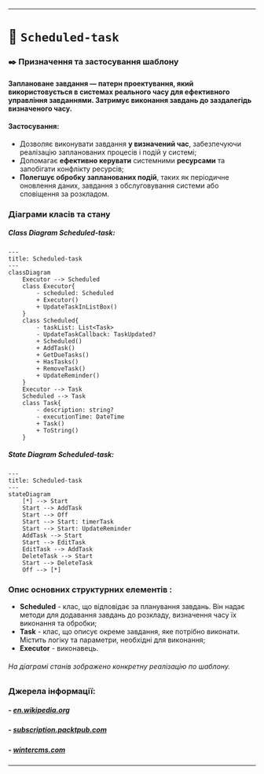 ****
# :star2:  `Scheduled-task`

### :black_nib:	Призначення та застосування шаблону
#### **Заплановане завдання** — патерн проектування, який використовується в системах реального часу для ефективного управління завданнями. Затримує виконання завдань до заздалегідь визначеного часу.
#### **Застосування:**
- Дозволяє виконувати завдання **у визначений час**, забезпечуючи реалізацію запланованих процесів і подій у системі;
- Допомагає **ефективно керувати** системними **ресурсами** та запобігати конфлікту ресурсів;
- **Полегшує обробку запланованих подій**, таких як періодичне оновлення даних, завдання з обслуговування системи або сповіщення за розкладом.

### Діаграми класів та стану

##### Class Diagram Scheduled-task:
```mermaid
---
title: Scheduled-task
---
classDiagram
    Executor --> Scheduled
    class Executor{
        - scheduled: Scheduled
        + Executor()
        + UpdateTaskInListBox()
    }
    class Scheduled{
        - taskList: List<Task>
        - UpdateTaskCallback: TaskUpdated?
        + Scheduled()
        + AddTask()
        + GetDueTasks()
        + HasTasks()
        + RemoveTask()
        + UpdateReminder()
    }
    Executor --> Task
    Scheduled --> Task
    class Task{
        - description: string?
        - executionTime: DateTime
        + Task()
        + ToString()
    }
```
##### State Diagram Scheduled-task:
```mermaid
---
title: Scheduled-task
---
stateDiagram
    [*] --> Start
    Start --> AddTask
    Start --> Off
    Start --> Start: timerTask
    Start --> Start: UpdateReminder
    AddTask --> Start
    Start --> EditTask
    EditTask --> AddTask
    DeleteTask --> Start
    Start --> DeleteTask
    Off --> [*]
```
### Опис основних структурних елементів :
- **Scheduled** - клас, що відповідає за планування завдань. Він надає методи для додавання завдань до розкладу, визначення часу їх виконання та обробки;
- **Task** - клас, що описує окреме завдання, яке потрібно виконати. Містить логіку та параметри, необхідні для виконання;
- **Executor** - виконавець.

###### На діаграмі станів зображено конкретну реалізацію по шаблону. 

### Джерела інформації:
##### - [en.wikipedia.org](https://en.wikipedia.org/wiki/Scheduled-task_pattern)
##### - [subscription.packtpub.com](https://subscription.packtpub.com/book/programming/9781785887130/5/ch05lvl1sec61/scheduled-task-pattern)
##### - [wintercms.com](https://wintercms.com/docs/v1.2/docs/plugin/scheduling)
****
